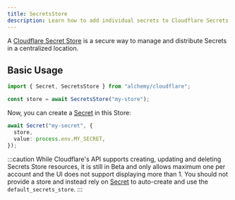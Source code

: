 ```yaml
---
title: SecretsStore
description: Learn how to add individual secrets to Cloudflare Secrets Store for fine-grained secret management.
---
```


A [Cloudflare Secret Store](https://developers.cloudflare.com/secrets-store/) is a secure way to manage and distribute Secrets in a centralized location.

## Basic Usage

```ts
import { Secret, SecretsStore } from "alchemy/cloudflare";

const store = await SecretsStore("my-store");
```

Now, you can create a [Secret](/providers/cloudflare/secret) in this Store:

```ts
await Secret("my-secret", {
  store,
  value: process.env.MY_SECRET,
});
```

:::caution
While Cloudflare's API supports creating, updating and deleting Secrets Store resources, it is still in Beta and only allows maximum one per account and the UI does not support displaying more than 1. You should not provide a store and instead rely on [Secret](/providers/cloudflare/secret) to auto-create and use the `default_secrets_store`.
:::
